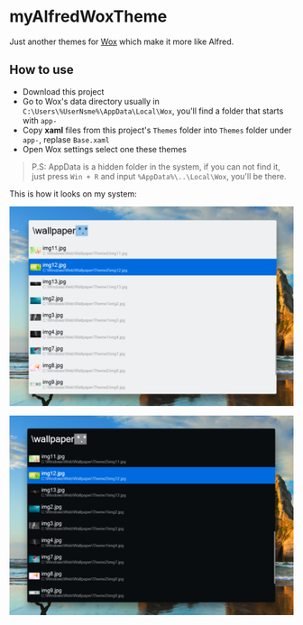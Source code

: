 # myAlfredWoxTheme

Just another themes for [Wox](http://www.wox.one) which make it more like Alfred.

## How to use
* Download this project
* Go to Wox's data directory usually in `C:\Users\%UserNsme%\AppData\Local\Wox`, you'll find a folder that starts with `app-`
* Copy **xaml** files from this project's `Themes` folder into `Themes` folder under `app-`, replase `Base.xaml`
* Open Wox settings select one these themes

> P.S: AppData is a hidden folder in the system, if you can not find it, just press `Win + R` and input `%AppData%\..\Local\Wox`, you'll be there.

This is how it looks on my system:

![myAlfredWoxThemeLight](./Images/light.png)

![myAlfredWoxThemeDark](./Images/dark.png)

